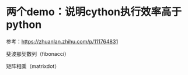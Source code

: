 # 两个demo：说明cython执行效率高于python

参考：https://zhuanlan.zhihu.com/p/111764831



斐波那契数列（fibonacci）

矩阵相乘（matrixdot）



